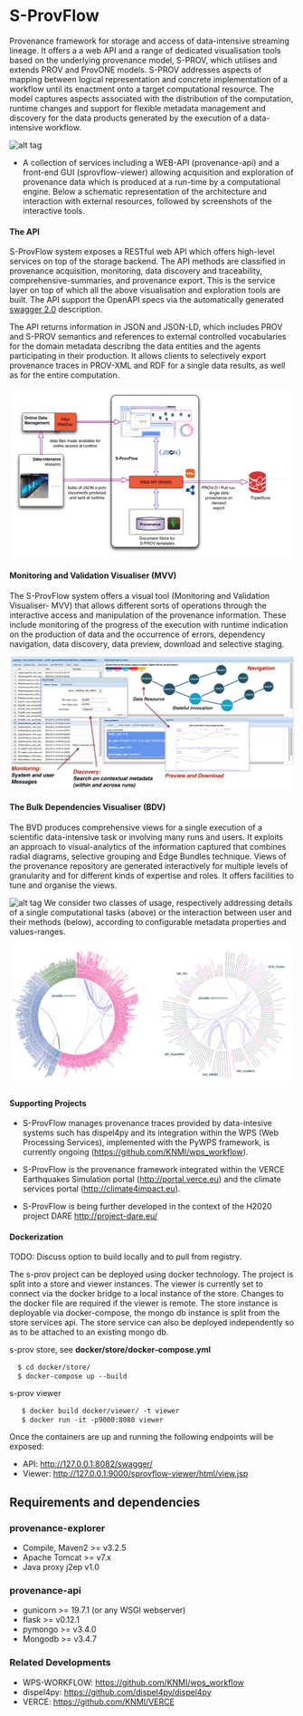 # S-ProvFlow

Provenance framework for storage and access of data-intensive streaming lineage. It offers a a web API and a range of dedicated visualisation tools based on the underlying provenance model, S-PROV, which utilises and extends PROV and ProvONE models. S-PROV addresses aspects of mapping between logical representation and concrete implementation of a workflow until its enactment onto a target computational resource.  The model captures aspects associated with the distribution of the computation, runtime changes and support for flexible metadata management and discovery for the data products generated by the execution of a data-intensive workflow.

     
![alt tag](https://raw.githubusercontent.com/aspinuso/s-provenance/master/resources/s-prov-final.png)

- A collection of services including a WEB-API (provenance-api) and a front-end GUI (sprovflow-viewer) allowing acquisition and exploration of provenance data which is produced at a run-time by a computational engine. Below a schematic representation of the architecture and interaction with external resources, followed by screenshots of the interactive tools.

#### The API

 
S-ProvFlow system exposes a RESTful web API which offers high-level services on top of the storage backend. The API methods are classified in provenance acquisition, monitoring, data discovery and traceability, comprehensive-summaries, and provenance export. This is the service layer on top of which all the above visualisation and exploration tools are built. The API support the OpenAPI specs via the automatically generated [swagger 2.0](https://github.com/aspinuso/s-provenance/blob/master/provenance-api/resources/swagger.json) description.
 


The API returns information in JSON and JSON-LD, which includes PROV and S-PROV semantics and references to external controlled vocabularies for the domain metadata describng the data entities and the agents participating in their production. It allows clients to selectively export provenance traces in PROV-XML and RDF for a single data results, as well as for the entire computation.

![alt tag](https://raw.githubusercontent.com/KNMI/s-provenance/master/resources/sprovflowpnf.png)

#### Monitoring and Validation Visualiser (MVV)

The S-ProvFlow system offers a visual tool (Monitoring and Validation Visualiser- MVV) that allows different sorts of operations through the interactive access and manipulation of the provenance information. These include monitoring of the progress of the execution with runtime indication on the production of data and the occurrence of errors, dependency navigation, data discovery, data preview, download and selective staging.

![alt tag](https://raw.githubusercontent.com/KNMI/s-provenance/master/resources/totalv.png)

#### The Bulk Dependencies Visualiser (BDV)

The BVD produces comprehensive views for a single execution of a scientific data-intensive task or involving many runs and users. It exploits an approach to visual-analytics of the information captured that combines radial diagrams, selective grouping and Edge Bundles technique. Views of the provenance repository are generated interactively for multiple levels of granularity and for different kinds of expertise and roles. It offers facilities to tune and organise the views. 

![alt tag](https://raw.githubusercontent.com/KNMI/s-provenance/master/resources/bdv_combined_1_lscape1.png)
We consider two classes of usage, respectively addressing details of a single computational tasks (above) or the interaction between user and their methods (below), according to configurable metadata properties and values-ranges.

![alt tag](https://raw.githubusercontent.com/KNMI/s-provenance/master/resources/radial_duo.png)

#### Supporting Projects

- S-ProvFlow manages provenance traces provided by data-intesive systems such has dispel4py and its integration within the WPS (Web Processing Services), implemented with the PyWPS framework, is currently ongoing (https://github.com/KNMI/wps_workflow). 

- S-ProvFlow is the provenance framework integrated within the VERCE Earthquakes Simulation portal (http://portal.verce.eu) and the climate services portal (http://climate4impact.eu).

- S-ProvFlow is being further developed in the context of the H2020 project DARE http://project-dare.eu/


#### Dockerization

TODO: Discuss option to build locally and to pull from registry.

The s-prov project can be deployed using docker technology. The project is split into a store and viewer instances.  The viewer is currently set to connect via the docker bridge to a local instance of the store. Changes to the docker file are required if the viewer is remote.
The store instance is deployable via docker-compose, the mongo db instance is split from the store services api. The store service can also be deployed independently so as to be attached to an existing mongo db. 


s-prov store,
  see **docker/store/docker-compose.yml**
```
  $ cd docker/store/
  $ docker-compose up --build 
```
s-prov viewer
```
   $ docker build docker/viewer/ -t viewer 
   $ docker run -it -p9000:8080 viewer 
```   

Once the containers are up and running the following endpoints will be exposed:
- API: http://127.0.0.1:8082/swagger/
- Viewer: http://127.0.0.1:9000/sprovflow-viewer/html/view.jsp


## Requirements and dependencies

### provenance-explorer
- Compile, Maven2 >= v3.2.5
- Apache Tomcat >= v7.x
- Java proxy j2ep v1.0
 
### provenance-api
- gunicorn >= 19.7.1 (or any WSGI webserver)
- flask >= v0.12.1
- pymongo >= v3.4.0
- Mongodb >= v3.4.7

### Related Developments

- WPS-WORKFLOW: https://github.com/KNMI/wps_workflow
- dispel4py: https://github.com/dispel4py/dispel4py
- VERCE: https://github.com/KNMI/VERCE

